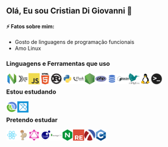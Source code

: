 ## Olá, Eu sou Cristian Di Giovanni 👋

<!-- :brazil: :it: :canada: -->

#### ⚡ Fatos sobre mim:
- Gosto de linguagens de programação funcionais
- Amo Linux


### Linguagens e Ferramentas que uso
<img align="left" title="neovim" alt="neovim" width="30px" src="https://raw.githubusercontent.com/github/explore/2540486f8777ac3afd99d5e37ac7ffc25dd5196a/topics/neovim/neovim.png" />
<img align="left" title="haskell" alt="haskell" width="30px" src="https://raw.githubusercontent.com/github/explore/2540486f8777ac3afd99d5e37ac7ffc25dd5196a/topics/haskell/haskell.png" />
<img align="left" title="javascript" alt="javascript" width="30px" src="https://raw.githubusercontent.com/github/explore/2540486f8777ac3afd99d5e37ac7ffc25dd5196a/topics/javascript/javascript.png" />
<img align="left" title="html" alt="html" width="30px" src="https://raw.githubusercontent.com/github/explore/2540486f8777ac3afd99d5e37ac7ffc25dd5196a/topics/html/html.png" />
<!-- -->
<img align="left" title="rust" alt="rust" width="30px" src="https://raw.githubusercontent.com/github/explore/2540486f8777ac3afd99d5e37ac7ffc25dd5196a/topics/rust/rust.png" />
<img align="left" title="python" alt="python" width="30px" src="https://raw.githubusercontent.com/github/explore/2540486f8777ac3afd99d5e37ac7ffc25dd5196a/topics/python/python.png" />
<img align="left" title="flask" alt="flask" width="30px" src="https://raw.githubusercontent.com/github/explore/2540486f8777ac3afd99d5e37ac7ffc25dd5196a/topics/flask/flask.png" />
<img align="left" title="nodejs" alt="nodejs" width="30px" src="https://raw.githubusercontent.com/github/explore/2540486f8777ac3afd99d5e37ac7ffc25dd5196/topics/nodejs/nodejs.png" />
<img align="left" title="php" alt="php" width="30px" src="https://raw.githubusercontent.com/github/explore/2540486f8777ac3afd99d5e37ac7ffc25dd5196a/topics/php/php.png" />
<img align="left" title="sql" alt="sql" width="30px" src="https://raw.githubusercontent.com/github/explore/2540486f8777ac3afd99d5e37ac7ffc25dd5196a/topics/sql/sql.png" />
<img align="left" title="bash" alt="bash" width="30px" src="https://raw.githubusercontent.com/github/explore/2540486f8777ac3afd99d5e37ac7ffc25dd5196a/topics/bash/bash.png" />
<img align="left" title="latex" alt="latex" width="30px" src="https://raw.githubusercontent.com/github/explore/2540486f8777ac3afd99d5e37ac7ffc25dd5196a/topics/latex/latex.png" />
<img align="left" title="linux" alt="linux" width="30px" src="https://raw.githubusercontent.com/github/explore/2540486f8777ac3afd99d5e37ac7ffc25dd5196a/topics/linux/linux.png" />
<img align="left" title="Terminal" alt="Terminal" width="30px" src="https://raw.githubusercontent.com/github/explore/2540486f8777ac3afd99d5e37ac7ffc25dd5196a/topics/terminal/terminal.png" />

<br />

### Estou estudando
<img align="left" title="clojure" alt="clojure" width="30px" src="https://raw.githubusercontent.com/github/explore/2540486f8777ac3afd99d5e37ac7ffc25dd5196a/topics/clojure/clojure.png" />
<img align="left" title="elm" alt="elm" width="30px" src="https://raw.githubusercontent.com/github/explore/2540486f8777ac3afd99d5e37ac7ffc25dd5196a/topics/elm/elm.png" />

<br />

### Pretendo estudar
<img align="left" title="react" alt="react" width="30px" src="https://raw.githubusercontent.com/github/explore/2540486f8777ac3afd99d5e37ac7ffc25dd5196a/topics/react/react.png" />
<img align="left" title="coq" alt="coq" width="30px" src="https://raw.githubusercontent.com/github/explore/2540486f8777ac3afd99d5e37ac7ffc25dd5196a/topics/coq/coq.png" />
<img align="left" title="graphql" alt="graphql" width="30px" src="https://raw.githubusercontent.com/github/explore/2540486f8777ac3afd99d5e37ac7ffc25dd5196a/topics/graphql/graphql.png" />
<img align="left" title="lua" alt="lua" width="30px" src="https://raw.githubusercontent.com/github/explore/2540486f8777ac3afd99d5e37ac7ffc25dd5196a/topics/lua/lua.png" />
<img align="left" title="mongodb" alt="mongodb" width="30px" src="https://raw.githubusercontent.com/github/explore/2540486f8777ac3afd99d5e37ac7ffc25dd5196a/topics/mongodb/mongodb.png" />
<img align="left" title="nginx" alt="nginx" width="30px" src="https://raw.githubusercontent.com/github/explore/2540486f8777ac3afd99d5e37ac7ffc25dd5196a/topics/nginx/nginx.png" />
<img align="left" title="reason" alt="reason" width="30px" src="https://raw.githubusercontent.com/github/explore/2540486f8777ac3afd99d5e37ac7ffc25dd5196a/topics/reason/reason.png" />
<img align="left" title="racket" alt="racket" width="30px" src="https://raw.githubusercontent.com/github/explore/2540486f8777ac3afd99d5e37ac7ffc25dd5196a/topics/racket/racket.png" />
<img align="left" title="cpp" alt="cpp" width="30px" src="https://raw.githubusercontent.com/github/explore/2540486f8777ac3afd99d5e37ac7ffc25dd5196a/topics/cpp/cpp.png" />

<br />

<!--
**CristianDG/CristianDG** is a ✨ _special_ ✨ repository because its `README.md` (this file) appears on your GitHub profile.

Here are some ideas to get you started:

- 🔭 I’m currently working on ...
- 🌱 I’m currently learning ...
- 👯 I’m looking to collaborate on ...
- 🤔 I’m looking for help with ...
- 💬 Ask me about ...
- 📫 How to reach me: ...
- 😄 Pronouns: ...
- ⚡ Fun fact: ...
-->

